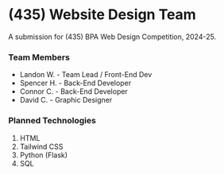 # (435) Website Design Team
A submission for (435) BPA Web Design Competition, 2024-25.

### Team Members
- Landon W. - Team Lead / Front-End Dev
- Spencer H. - Back-End Developer
- Connor C. - Back-End Developer
- David C. - Graphic Designer

### Planned Technologies
1. HTML
2. Tailwind CSS
3. Python (Flask)
5. SQL
